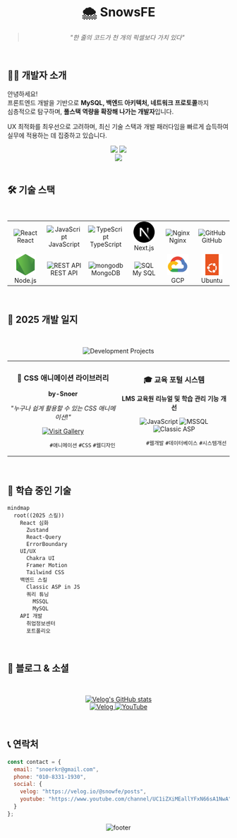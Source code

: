 <div align="center">
  
# 🌨️ SnowsFE

> *"한 줄의 코드가 천 개의 픽셀보다 가치 있다"*

</div>

<br/>

## 👨‍💻 개발자 소개

안녕하세요!  
프론트엔드 개발을 기반으로 **MySQL, 백엔드 아키텍처, 네트워크 프로토콜**까지 <br/> 심층적으로 탐구하며, **풀스택 역량을 확장해 나가는 개발자**입니다.  

UX 최적화를 최우선으로 고려하며, 최신 기술 스택과 개발 패러다임을 빠르게 습득하여 실무에 적용하는 데 집중하고 있습니다.  

<div align="center">
  <img src="https://github-readme-stats.vercel.app/api?username=SnowsFE&theme=radical&show_icons=true" width="48%" />
  <img src="https://github-readme-streak-stats.herokuapp.com/?user=SnowsFE&theme=radical" width="48%" />
</div>
<div align="center">
  <img src="https://github-readme-stats.vercel.app/api/top-langs/?username=SnowsFE&theme=radical&layout=compact" />
</div>

<br/>

## 🛠️ 기술 스택
<br/>

<div align="center">
  
<table>
  <tr>
    <td align="center" width="96">
      <img src="https://techstack-generator.vercel.app/react-icon.svg" width="48" height="48" alt="React" />
      <br>React
    </td>
    <td align="center" width="96">
      <img src="https://techstack-generator.vercel.app/js-icon.svg" width="48" height="48" alt="JavaScript" />
      <br>JavaScript
    </td>
    <td align="center" width="96">
      <img src="https://techstack-generator.vercel.app/ts-icon.svg" width="48" height="48" alt="TypeScript" />
      <br>TypeScript
    </td>
    <td align="center" width="96">
      <img src="https://raw.githubusercontent.com/devicons/devicon/master/icons/nextjs/nextjs-original.svg" width="48" height="48" alt="Next.js" />
      <br>Next.js
    </td>
    <td align="center" width="96">
      <img src="https://techstack-generator.vercel.app/nginx-icon.svg" width="48" height="48" alt="Nginx" />
      <br>Nginx
    </td>
    <td align="center" width="96">
      <img src="https://techstack-generator.vercel.app/github-icon.svg" width="48" height="48" alt="GitHub" />
      <br>GitHub
    </td>
  </tr>
  <tr>
    <td align="center" width="96">
      <img src="https://raw.githubusercontent.com/devicons/devicon/master/icons/nodejs/nodejs-original.svg" width="48" height="48" alt="Node.js" />
      <br>Node.js
    </td>
    <td align="center" width="96">
      <img src="https://techstack-generator.vercel.app/restapi-icon.svg" width="48" height="48" alt="REST API" />
      <br>REST API
    </td>
    <td align="center" width="96">
        <img src="https://cdn.jsdelivr.net/gh/devicons/devicon/icons/mongodb/mongodb-original.svg" height="48" alt="mongodb" />
      <br>MongoDB
    </td>
    <td align="center" width="96">
      <img src="https://techstack-generator.vercel.app/mysql-icon.svg" width="48" height="48" alt="SQL" />
      <br>My SQL
    </td>
    <td align="center" width="96">
      <img src="https://raw.githubusercontent.com/devicons/devicon/master/icons/googlecloud/googlecloud-original.svg" width="48" height="48" alt="Google Cloud" />
      <br>GCP
    </td>
    <td align="center" width="96">
      <img src="https://raw.githubusercontent.com/devicons/devicon/master/icons/ubuntu/ubuntu-plain.svg" width="48" height="48" alt="Ubuntu" />
      <br>Ubuntu
    </td>
  </tr>
</table>

</div>

<br/>

## 📔 2025 개발 일지
<br/>
<div align="center">
  <p><img src="https://img.shields.io/badge/📘_개발_프로젝트_기록-2025-3498db?style=for-the-badge" alt="Development Projects"/></p>
<table>
  <tr>
    <td width="50%">
      <h3 align="center">🎨 CSS 애니메이션 라이브러리</h3>
      <p align="center"><b>by-Snoer</b></p>
      <p align="center"><i>"누구나 쉽게 활용할 수 있는 CSS 애니메이션!"</i></p>
      <p align="center">
        <a href="https://snowsfe.github.io/by-Snoer/" target="_blank">
          <img src="https://img.shields.io/badge/%F0%9F%8C%88_by--Snoer-갤러리_바로가기-8A2BE2?style=for-the-badge&logo=css3&logoColor=white" alt="Visit Gallery" />
        </a>
      </p>
      <p align="right">
        <code>#애니메이션</code> <code>#CSS</code> <code>#웹디자인</code>
      </p>
    </td>
    <td width="50%">
      <h3 align="center">🎓 교육 포털 시스템</h3>
      <p align="center"><b>LMS 교육원 리뉴얼 및 학습 관리 기능 개선</b></p>
      <p align="center">
        <img src="https://img.shields.io/badge/🟡_JavaScript-F7DF1E?style=for-the-badge&logo=javascript&logoColor=black" alt="JavaScript"/>
        <img src="https://img.shields.io/badge/🟢_MSSQL-CC2927?style=for-the-badge&logo=microsoft-sql-server&logoColor=white" alt="MSSQL"/>
        <img src="https://img.shields.io/badge/🔵_Classic_ASP-003B57?style=for-the-badge&logo=microsoft&logoColor=white" alt="Classic ASP"/>
      </p>
      <p align="right">
        <code>#웹개발</code> <code>#데이터베이스</code> <code>#시스템개선</code>
      </p>
    </td>
  </tr>
</table>
</div>

<br/>

## 🧠 학습 중인 기술

```mermaid
mindmap
  root((2025 스킬))
    React 심화
      Zustand
      React-Query
      ErrorBoundary
    UI/UX
      Chakra UI
      Framer Motion
      Tailwind CSS
    백엔드 스킬
      Classic ASP in JS
      쿼리 튜닝
        MSSQL
        MySQL
    API 개발
      취업정보센터
      포트폴리오
```
<br/>

## 📝 블로그 & 소셜
<br/>

<p align="center">
  <a href="https://velog.io/@snowfe/posts">
    <img src="https://velog-readme-stats.vercel.app/api?name=snowfe" alt="Velog's GitHub stats" />
  </a>
  <br />
  <a href="https://velog.io/@snowfe/posts">
    <img src="https://velog-readme-stats.vercel.app/api/badge?name=snowfe" alt="Velog" height="35" />
  </a>
  <a href="https://www.youtube.com/channel/UC1iZXiMEallYFxN66sA1NwA">
    <img src="https://img.shields.io/youtube/channel/subscribers/UC1iZXiMEallYFxN66sA1NwA?style=social" alt="YouTube" height="25" />
  </a>
</p>

<br/>

## 📞 연락처

```javascript
const contact = {
  email: "snoerkr@gmail.com",
  phone: "010-8331-1930",
  social: {
    velog: "https://velog.io/@snowfe/posts",
    youtube: "https://www.youtube.com/channel/UC1iZXiMEallYFxN66sA1NwA"
  }
};
```

<div align="center">
  
![footer](https://capsule-render.vercel.app/api?type=waving&color=gradient&height=120&animation=fadeIn&section=footer&text=🚗🚘🚛&fontAlign=70)

</div>

